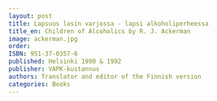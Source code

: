 ```yaml
---
layout: post
title: Lapsuus lasin varjossa - lapsi alkoholiperheessa
title_en: Children of Alcoholics by R. J. Ackerman
image: ackerman.jpg
order: 
ISBN: 951-37-0357-6
published: Helsinki 1990 & 1992
publisher: VAPK-kustannus
authors: Translator and editor of the Finnish version
categories: Books
---
```

 

